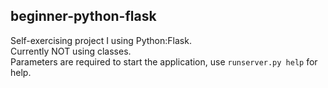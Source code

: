 ## beginner-python-flask
Self-exercising project I using Python:Flask.   
Currently NOT using classes.   
Parameters are required to start the application, use `runserver.py help` for help.
